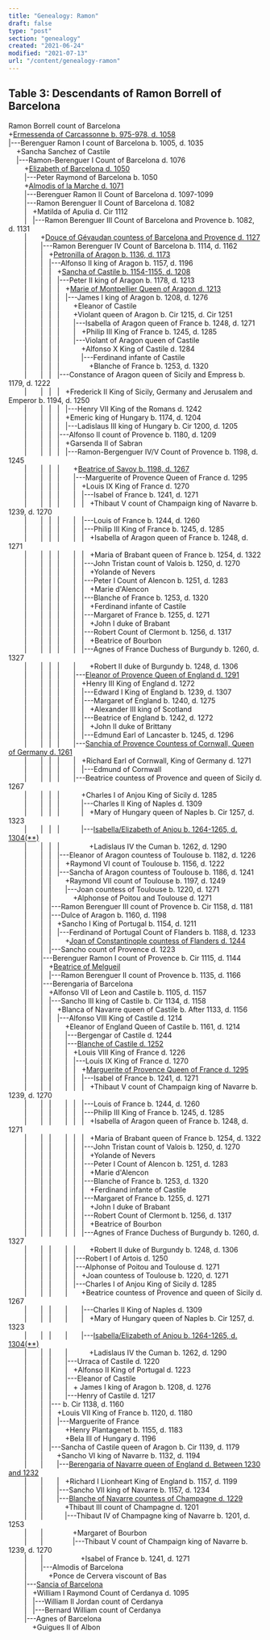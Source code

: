 ```yaml
---
title: "Genealogy: Ramon"
draft: false
type: "post"
section: "genealogy"
created: "2021-06-24"
modified: "2021-07-13"
url: "/content/genealogy-ramon"
---
```

<h2> Table 3: Descendants of Ramon Borrell of Barcelona</h2>
<p>Ramon Borrell count  of Barcelona <br>
+<a name="n25669"></a><a href="/woman/25669.html">Ermessenda of Carcassonne b. 975-978, d. 1058</a><br>
|---Berenguer Ramon I count of Barcelona b. 1005, d. 1035<br>
&nbsp;&nbsp;&nbsp;&nbsp;+Sancha Sanchez of Castile <br>
&nbsp;&nbsp;&nbsp;&nbsp;|---Ramon-Berenguer I Count of Barcelona d. 1076<br>
&nbsp;&nbsp;&nbsp;&nbsp;&nbsp;&nbsp;&nbsp;&nbsp;+<a name="n26347"></a><a href="/woman/26347.html">Elizabeth of Barcelona d. 1050</a><br>
&nbsp;&nbsp;&nbsp;&nbsp;&nbsp;&nbsp;&nbsp;&nbsp;|---Peter Raymond of Barcelona b. 1050<br>
&nbsp;&nbsp;&nbsp;&nbsp;&nbsp;&nbsp;&nbsp;&nbsp;+<a name="n25529"></a><a href="/woman/25529.html">Almodis of la Marche d. 1071</a><br>
&nbsp;&nbsp;&nbsp;&nbsp;&nbsp;&nbsp;&nbsp;&nbsp;|---Berenguer Ramon II Count of Barcelona d. 1097-1099<br>
&nbsp;&nbsp;&nbsp;&nbsp;&nbsp;&nbsp;&nbsp;&nbsp;|---Ramon Berenguer II Count of Barcelona d. 1082<br>
&nbsp;&nbsp;&nbsp;&nbsp;&nbsp;&nbsp;&nbsp;&nbsp;|&nbsp;&nbsp;&nbsp;+Matilda of Apulia d. Cir 1112<br>
&nbsp;&nbsp;&nbsp;&nbsp;&nbsp;&nbsp;&nbsp;&nbsp;|&nbsp;&nbsp;&nbsp;|---Ramon Berenguer III Count of Barcelona and Provence b. 1082, d. 1131<br>
&nbsp;&nbsp;&nbsp;&nbsp;&nbsp;&nbsp;&nbsp;&nbsp;|&nbsp;&nbsp;&nbsp;&nbsp;&nbsp;&nbsp;&nbsp;+<a name="n26585"></a><a href="/woman/25685.html">Douce of Gévaudan countess of Barcelona and Provence d. 1127</a><br>
&nbsp;&nbsp;&nbsp;&nbsp;&nbsp;&nbsp;&nbsp;&nbsp;|&nbsp;&nbsp;&nbsp;&nbsp;&nbsp;&nbsp;&nbsp;|---Ramon Berenguer IV Count of Barcelona b. 1114, d. 1162<br>
&nbsp;&nbsp;&nbsp;&nbsp;&nbsp;&nbsp;&nbsp;&nbsp;|&nbsp;&nbsp;&nbsp;&nbsp;&nbsp;&nbsp;&nbsp;|&nbsp;&nbsp;&nbsp;+<a name="n26069"></a><a href="/woman/26069.html">Petronilla of Aragon b. 1136, d. 1173</a><br>
&nbsp;&nbsp;&nbsp;&nbsp;&nbsp;&nbsp;&nbsp;&nbsp;|&nbsp;&nbsp;&nbsp;&nbsp;&nbsp;&nbsp;&nbsp;|&nbsp;&nbsp;&nbsp;|---Alfonso II king of Aragon b. 1157, d. 1196<br>
&nbsp;&nbsp;&nbsp;&nbsp;&nbsp;&nbsp;&nbsp;&nbsp;|&nbsp;&nbsp;&nbsp;&nbsp;&nbsp;&nbsp;&nbsp;|&nbsp;&nbsp;&nbsp;|&nbsp;&nbsp;&nbsp;+<a name="n26375"></a><a href="/woman/26375.html">Sancha of Castile b. 1154-1155, d. 1208</a><br>
&nbsp;&nbsp;&nbsp;&nbsp;&nbsp;&nbsp;&nbsp;&nbsp;|&nbsp;&nbsp;&nbsp;&nbsp;&nbsp;&nbsp;&nbsp;|&nbsp;&nbsp;&nbsp;|&nbsp;&nbsp;&nbsp;|---Peter II king of Aragon b. 1178, d. 1213<br>
&nbsp;&nbsp;&nbsp;&nbsp;&nbsp;&nbsp;&nbsp;&nbsp;|&nbsp;&nbsp;&nbsp;&nbsp;&nbsp;&nbsp;&nbsp;|&nbsp;&nbsp;&nbsp;|&nbsp;&nbsp;&nbsp;|&nbsp;&nbsp;&nbsp;+<a name="n156"></a><a href="/woman/156.html">Marie of Montpellier Queen of Aragon d. 1213</a><br>
&nbsp;&nbsp;&nbsp;&nbsp;&nbsp;&nbsp;&nbsp;&nbsp;|&nbsp;&nbsp;&nbsp;&nbsp;&nbsp;&nbsp;&nbsp;|&nbsp;&nbsp;&nbsp;|&nbsp;&nbsp;&nbsp;|&nbsp;&nbsp;&nbsp;|---James I king of Aragon b. 1208, d. 1276<br>
&nbsp;&nbsp;&nbsp;&nbsp;&nbsp;&nbsp;&nbsp;&nbsp;|&nbsp;&nbsp;&nbsp;&nbsp;&nbsp;&nbsp;&nbsp;|&nbsp;&nbsp;&nbsp;|&nbsp;&nbsp;&nbsp;|&nbsp;&nbsp;&nbsp;&nbsp;&nbsp;&nbsp;&nbsp;+Eleanor of Castile<br>
&nbsp;&nbsp;&nbsp;&nbsp;&nbsp;&nbsp;&nbsp;&nbsp;|&nbsp;&nbsp;&nbsp;&nbsp;&nbsp;&nbsp;&nbsp;|&nbsp;&nbsp;&nbsp;|&nbsp;&nbsp;&nbsp;|&nbsp;&nbsp;&nbsp;&nbsp;&nbsp;&nbsp;&nbsp;+Violant queen of Aragon b. Cir 1215, d. Cir 1251<br>
&nbsp;&nbsp;&nbsp;&nbsp;&nbsp;&nbsp;&nbsp;&nbsp;|&nbsp;&nbsp;&nbsp;&nbsp;&nbsp;&nbsp;&nbsp;|&nbsp;&nbsp;&nbsp;|&nbsp;&nbsp;&nbsp;|&nbsp;&nbsp;&nbsp;&nbsp;&nbsp;&nbsp;&nbsp;|---Isabella of Aragon queen of France b. 1248, d. 1271<br>
&nbsp;&nbsp;&nbsp;&nbsp;&nbsp;&nbsp;&nbsp;&nbsp;|&nbsp;&nbsp;&nbsp;&nbsp;&nbsp;&nbsp;&nbsp;|&nbsp;&nbsp;&nbsp;|&nbsp;&nbsp;&nbsp;|&nbsp;&nbsp;&nbsp;&nbsp;&nbsp;&nbsp;&nbsp;|&nbsp;&nbsp;&nbsp;+Philip III King of France b. 1245, d. 1285<br>
&nbsp;&nbsp;&nbsp;&nbsp;&nbsp;&nbsp;&nbsp;&nbsp;|&nbsp;&nbsp;&nbsp;&nbsp;&nbsp;&nbsp;&nbsp;|&nbsp;&nbsp;&nbsp;|&nbsp;&nbsp;&nbsp;|&nbsp;&nbsp;&nbsp;&nbsp;&nbsp;&nbsp;&nbsp;|---Violant of Aragon queen of Castile <br>
&nbsp;&nbsp;&nbsp;&nbsp;&nbsp;&nbsp;&nbsp;&nbsp;|&nbsp;&nbsp;&nbsp;&nbsp;&nbsp;&nbsp;&nbsp;|&nbsp;&nbsp;&nbsp;|&nbsp;&nbsp;&nbsp;|&nbsp;&nbsp;&nbsp;&nbsp;&nbsp;&nbsp;&nbsp;&nbsp;&nbsp;&nbsp;&nbsp;+Alfonso X King of Castile d. 1284<br>
&nbsp;&nbsp;&nbsp;&nbsp;&nbsp;&nbsp;&nbsp;&nbsp;|&nbsp;&nbsp;&nbsp;&nbsp;&nbsp;&nbsp;&nbsp;|&nbsp;&nbsp;&nbsp;|&nbsp;&nbsp;&nbsp;|&nbsp;&nbsp;&nbsp;&nbsp;&nbsp;&nbsp;&nbsp;&nbsp;&nbsp;&nbsp;&nbsp;|---Ferdinand infante of Castile <br>
&nbsp;&nbsp;&nbsp;&nbsp;&nbsp;&nbsp;&nbsp;&nbsp;|&nbsp;&nbsp;&nbsp;&nbsp;&nbsp;&nbsp;&nbsp;|&nbsp;&nbsp;&nbsp;|&nbsp;&nbsp;&nbsp;|&nbsp;&nbsp;&nbsp;&nbsp;&nbsp;&nbsp;&nbsp;&nbsp;&nbsp;&nbsp;&nbsp;&nbsp;&nbsp;&nbsp;&nbsp;+Blanche of France b. 1253, d. 1320<br>
&nbsp;&nbsp;&nbsp;&nbsp;&nbsp;&nbsp;&nbsp;&nbsp;|&nbsp;&nbsp;&nbsp;&nbsp;&nbsp;&nbsp;&nbsp;|&nbsp;&nbsp;&nbsp;|&nbsp;&nbsp;&nbsp;|---Constance of Aragon queen of Sicily and Empress b. 1179, d. 1222<br>
&nbsp;&nbsp;&nbsp;&nbsp;&nbsp;&nbsp;&nbsp;&nbsp;|&nbsp;&nbsp;&nbsp;&nbsp;&nbsp;&nbsp;&nbsp;|&nbsp;&nbsp;&nbsp;|&nbsp;&nbsp;&nbsp;|&nbsp;&nbsp;&nbsp;+Frederick II King of Sicily, Germany and Jerusalem and Emperor b. 1194, d. 1250<br>
&nbsp;&nbsp;&nbsp;&nbsp;&nbsp;&nbsp;&nbsp;&nbsp;|&nbsp;&nbsp;&nbsp;&nbsp;&nbsp;&nbsp;&nbsp;|&nbsp;&nbsp;&nbsp;|&nbsp;&nbsp;&nbsp;|&nbsp;&nbsp;&nbsp;|---Henry VII King of the Romans d. 1242<br>
&nbsp;&nbsp;&nbsp;&nbsp;&nbsp;&nbsp;&nbsp;&nbsp;|&nbsp;&nbsp;&nbsp;&nbsp;&nbsp;&nbsp;&nbsp;|&nbsp;&nbsp;&nbsp;|&nbsp;&nbsp;&nbsp;|&nbsp;&nbsp;&nbsp;+Emeric king of Hungary b. 1174, d. 1204<br>
&nbsp;&nbsp;&nbsp;&nbsp;&nbsp;&nbsp;&nbsp;&nbsp;|&nbsp;&nbsp;&nbsp;&nbsp;&nbsp;&nbsp;&nbsp;|&nbsp;&nbsp;&nbsp;|&nbsp;&nbsp;&nbsp;|&nbsp;&nbsp;&nbsp;|---Ladislaus III king of Hungary b. Cir 1200, d. 1205<br>
&nbsp;&nbsp;&nbsp;&nbsp;&nbsp;&nbsp;&nbsp;&nbsp;|&nbsp;&nbsp;&nbsp;&nbsp;&nbsp;&nbsp;&nbsp;|&nbsp;&nbsp;&nbsp;|&nbsp;&nbsp;&nbsp;|---Alfonso II count of Provence b. 1180, d. 1209<br>
&nbsp;&nbsp;&nbsp;&nbsp;&nbsp;&nbsp;&nbsp;&nbsp;|&nbsp;&nbsp;&nbsp;&nbsp;&nbsp;&nbsp;&nbsp;|&nbsp;&nbsp;&nbsp;|&nbsp;&nbsp;&nbsp;|&nbsp;&nbsp;&nbsp;+Garsenda II of Sabran <br>
&nbsp;&nbsp;&nbsp;&nbsp;&nbsp;&nbsp;&nbsp;&nbsp;|&nbsp;&nbsp;&nbsp;&nbsp;&nbsp;&nbsp;&nbsp;|&nbsp;&nbsp;&nbsp;|&nbsp;&nbsp;&nbsp;|&nbsp;&nbsp;&nbsp;|---Ramon-Bergenguer IV/V Count of Provence b. 1198, d. 1245<br>
&nbsp;&nbsp;&nbsp;&nbsp;&nbsp;&nbsp;&nbsp;&nbsp;|&nbsp;&nbsp;&nbsp;&nbsp;&nbsp;&nbsp;&nbsp;|&nbsp;&nbsp;&nbsp;|&nbsp;&nbsp;&nbsp;|&nbsp;&nbsp;&nbsp;&nbsp;&nbsp;&nbsp;&nbsp;+<a name="n69"></a><a href="/woman/69.html">Beatrice of Savoy b. 1198, d. 1267</a><br>
&nbsp;&nbsp;&nbsp;&nbsp;&nbsp;&nbsp;&nbsp;&nbsp;|&nbsp;&nbsp;&nbsp;&nbsp;&nbsp;&nbsp;&nbsp;|&nbsp;&nbsp;&nbsp;|&nbsp;&nbsp;&nbsp;|&nbsp;&nbsp;&nbsp;&nbsp;&nbsp;&nbsp;&nbsp;|---Marguerite of Provence Queen of France d. 1295<br>
&nbsp;&nbsp;&nbsp;&nbsp;&nbsp;&nbsp;&nbsp;&nbsp;|&nbsp;&nbsp;&nbsp;&nbsp;&nbsp;&nbsp;&nbsp;|&nbsp;&nbsp;&nbsp;|&nbsp;&nbsp;&nbsp;|&nbsp;&nbsp;&nbsp;&nbsp;&nbsp;&nbsp;&nbsp;|&nbsp;&nbsp;&nbsp;+Louis IX King of France d. 1270<br>
&nbsp;&nbsp;&nbsp;&nbsp;&nbsp;&nbsp;&nbsp;&nbsp;|&nbsp;&nbsp;&nbsp;&nbsp;&nbsp;&nbsp;&nbsp;|&nbsp;&nbsp;&nbsp;|&nbsp;&nbsp;&nbsp;|&nbsp;&nbsp;&nbsp;&nbsp;&nbsp;&nbsp;&nbsp;|&nbsp;&nbsp;&nbsp;|---Isabel of France b. 1241, d. 1271<br>
&nbsp;&nbsp;&nbsp;&nbsp;&nbsp;&nbsp;&nbsp;&nbsp;|&nbsp;&nbsp;&nbsp;&nbsp;&nbsp;&nbsp;&nbsp;|&nbsp;&nbsp;&nbsp;|&nbsp;&nbsp;&nbsp;|&nbsp;&nbsp;&nbsp;&nbsp;&nbsp;&nbsp;&nbsp;|&nbsp;&nbsp;&nbsp;|&nbsp;&nbsp;&nbsp;+Thibaut V count of Champaign king of Navarre b. 1239, d. 1270<br>
&nbsp;&nbsp;&nbsp;&nbsp;&nbsp;&nbsp;&nbsp;&nbsp;|&nbsp;&nbsp;&nbsp;&nbsp;&nbsp;&nbsp;&nbsp;|&nbsp;&nbsp;&nbsp;|&nbsp;&nbsp;&nbsp;|&nbsp;&nbsp;&nbsp;&nbsp;&nbsp;&nbsp;&nbsp;|&nbsp;&nbsp;&nbsp;|---Louis of France b. 1244, d. 1260<br>
&nbsp;&nbsp;&nbsp;&nbsp;&nbsp;&nbsp;&nbsp;&nbsp;|&nbsp;&nbsp;&nbsp;&nbsp;&nbsp;&nbsp;&nbsp;|&nbsp;&nbsp;&nbsp;|&nbsp;&nbsp;&nbsp;|&nbsp;&nbsp;&nbsp;&nbsp;&nbsp;&nbsp;&nbsp;|&nbsp;&nbsp;&nbsp;|---Philip III King of France b. 1245, d. 1285<br>
&nbsp;&nbsp;&nbsp;&nbsp;&nbsp;&nbsp;&nbsp;&nbsp;|&nbsp;&nbsp;&nbsp;&nbsp;&nbsp;&nbsp;&nbsp;|&nbsp;&nbsp;&nbsp;|&nbsp;&nbsp;&nbsp;|&nbsp;&nbsp;&nbsp;&nbsp;&nbsp;&nbsp;&nbsp;|&nbsp;&nbsp;&nbsp;|&nbsp;&nbsp;&nbsp;+Isabella of Aragon queen of France b. 1248, d. 1271<br>
&nbsp;&nbsp;&nbsp;&nbsp;&nbsp;&nbsp;&nbsp;&nbsp;|&nbsp;&nbsp;&nbsp;&nbsp;&nbsp;&nbsp;&nbsp;|&nbsp;&nbsp;&nbsp;|&nbsp;&nbsp;&nbsp;|&nbsp;&nbsp;&nbsp;&nbsp;&nbsp;&nbsp;&nbsp;|&nbsp;&nbsp;&nbsp;|&nbsp;&nbsp;&nbsp;+Maria of Brabant queen of France b. 1254, d. 1322<br>
&nbsp;&nbsp;&nbsp;&nbsp;&nbsp;&nbsp;&nbsp;&nbsp;|&nbsp;&nbsp;&nbsp;&nbsp;&nbsp;&nbsp;&nbsp;|&nbsp;&nbsp;&nbsp;|&nbsp;&nbsp;&nbsp;|&nbsp;&nbsp;&nbsp;&nbsp;&nbsp;&nbsp;&nbsp;|&nbsp;&nbsp;&nbsp;|---John Tristan count of Valois b. 1250, d. 1270<br>
&nbsp;&nbsp;&nbsp;&nbsp;&nbsp;&nbsp;&nbsp;&nbsp;|&nbsp;&nbsp;&nbsp;&nbsp;&nbsp;&nbsp;&nbsp;|&nbsp;&nbsp;&nbsp;|&nbsp;&nbsp;&nbsp;|&nbsp;&nbsp;&nbsp;&nbsp;&nbsp;&nbsp;&nbsp;|&nbsp;&nbsp;&nbsp;|&nbsp;&nbsp;&nbsp;+Yolande of Nevers <br>
&nbsp;&nbsp;&nbsp;&nbsp;&nbsp;&nbsp;&nbsp;&nbsp;|&nbsp;&nbsp;&nbsp;&nbsp;&nbsp;&nbsp;&nbsp;|&nbsp;&nbsp;&nbsp;|&nbsp;&nbsp;&nbsp;|&nbsp;&nbsp;&nbsp;&nbsp;&nbsp;&nbsp;&nbsp;|&nbsp;&nbsp;&nbsp;|---Peter I Count of Alencon b. 1251, d. 1283<br>
&nbsp;&nbsp;&nbsp;&nbsp;&nbsp;&nbsp;&nbsp;&nbsp;|&nbsp;&nbsp;&nbsp;&nbsp;&nbsp;&nbsp;&nbsp;|&nbsp;&nbsp;&nbsp;|&nbsp;&nbsp;&nbsp;|&nbsp;&nbsp;&nbsp;&nbsp;&nbsp;&nbsp;&nbsp;|&nbsp;&nbsp;&nbsp;|&nbsp;&nbsp;&nbsp;+Marie d'Alencon <br>
&nbsp;&nbsp;&nbsp;&nbsp;&nbsp;&nbsp;&nbsp;&nbsp;|&nbsp;&nbsp;&nbsp;&nbsp;&nbsp;&nbsp;&nbsp;|&nbsp;&nbsp;&nbsp;|&nbsp;&nbsp;&nbsp;|&nbsp;&nbsp;&nbsp;&nbsp;&nbsp;&nbsp;&nbsp;|&nbsp;&nbsp;&nbsp;|---Blanche of France b. 1253, d. 1320<br>
&nbsp;&nbsp;&nbsp;&nbsp;&nbsp;&nbsp;&nbsp;&nbsp;|&nbsp;&nbsp;&nbsp;&nbsp;&nbsp;&nbsp;&nbsp;|&nbsp;&nbsp;&nbsp;|&nbsp;&nbsp;&nbsp;|&nbsp;&nbsp;&nbsp;&nbsp;&nbsp;&nbsp;&nbsp;|&nbsp;&nbsp;&nbsp;|&nbsp;&nbsp;&nbsp;+Ferdinand infante of Castile <br>
&nbsp;&nbsp;&nbsp;&nbsp;&nbsp;&nbsp;&nbsp;&nbsp;|&nbsp;&nbsp;&nbsp;&nbsp;&nbsp;&nbsp;&nbsp;|&nbsp;&nbsp;&nbsp;|&nbsp;&nbsp;&nbsp;|&nbsp;&nbsp;&nbsp;&nbsp;&nbsp;&nbsp;&nbsp;|&nbsp;&nbsp;&nbsp;|---Margaret of France b. 1255, d. 1271<br>
&nbsp;&nbsp;&nbsp;&nbsp;&nbsp;&nbsp;&nbsp;&nbsp;|&nbsp;&nbsp;&nbsp;&nbsp;&nbsp;&nbsp;&nbsp;|&nbsp;&nbsp;&nbsp;|&nbsp;&nbsp;&nbsp;|&nbsp;&nbsp;&nbsp;&nbsp;&nbsp;&nbsp;&nbsp;|&nbsp;&nbsp;&nbsp;|&nbsp;&nbsp;&nbsp;+John I duke of Brabant <br>
&nbsp;&nbsp;&nbsp;&nbsp;&nbsp;&nbsp;&nbsp;&nbsp;|&nbsp;&nbsp;&nbsp;&nbsp;&nbsp;&nbsp;&nbsp;|&nbsp;&nbsp;&nbsp;|&nbsp;&nbsp;&nbsp;|&nbsp;&nbsp;&nbsp;&nbsp;&nbsp;&nbsp;&nbsp;|&nbsp;&nbsp;&nbsp;|---Robert Count of Clermont b. 1256, d. 1317<br>
&nbsp;&nbsp;&nbsp;&nbsp;&nbsp;&nbsp;&nbsp;&nbsp;|&nbsp;&nbsp;&nbsp;&nbsp;&nbsp;&nbsp;&nbsp;|&nbsp;&nbsp;&nbsp;|&nbsp;&nbsp;&nbsp;|&nbsp;&nbsp;&nbsp;&nbsp;&nbsp;&nbsp;&nbsp;|&nbsp;&nbsp;&nbsp;|&nbsp;&nbsp;&nbsp;+Beatrice of Bourbon <br>
&nbsp;&nbsp;&nbsp;&nbsp;&nbsp;&nbsp;&nbsp;&nbsp;|&nbsp;&nbsp;&nbsp;&nbsp;&nbsp;&nbsp;&nbsp;|&nbsp;&nbsp;&nbsp;|&nbsp;&nbsp;&nbsp;|&nbsp;&nbsp;&nbsp;&nbsp;&nbsp;&nbsp;&nbsp;|&nbsp;&nbsp;&nbsp;|---Agnes of France Duchess of Burgundy b. 1260, d. 1327<br>
&nbsp;&nbsp;&nbsp;&nbsp;&nbsp;&nbsp;&nbsp;&nbsp;|&nbsp;&nbsp;&nbsp;&nbsp;&nbsp;&nbsp;&nbsp;|&nbsp;&nbsp;&nbsp;|&nbsp;&nbsp;&nbsp;|&nbsp;&nbsp;&nbsp;&nbsp;&nbsp;&nbsp;&nbsp;|&nbsp;&nbsp;&nbsp;&nbsp;&nbsp;&nbsp;&nbsp;+Robert II duke of Burgundy b. 1248, d. 1306<br>
&nbsp;&nbsp;&nbsp;&nbsp;&nbsp;&nbsp;&nbsp;&nbsp;|&nbsp;&nbsp;&nbsp;&nbsp;&nbsp;&nbsp;&nbsp;|&nbsp;&nbsp;&nbsp;|&nbsp;&nbsp;&nbsp;|&nbsp;&nbsp;&nbsp;&nbsp;&nbsp;&nbsp;&nbsp;|---<a name="n76"></a><a href="/woman/76.html">Eleanor of Provence Queen of England d. 1291</a><br>
&nbsp;&nbsp;&nbsp;&nbsp;&nbsp;&nbsp;&nbsp;&nbsp;|&nbsp;&nbsp;&nbsp;&nbsp;&nbsp;&nbsp;&nbsp;|&nbsp;&nbsp;&nbsp;|&nbsp;&nbsp;&nbsp;|&nbsp;&nbsp;&nbsp;&nbsp;&nbsp;&nbsp;&nbsp;|&nbsp;&nbsp;&nbsp;+Henry III King of England d. 1272<br>
&nbsp;&nbsp;&nbsp;&nbsp;&nbsp;&nbsp;&nbsp;&nbsp;|&nbsp;&nbsp;&nbsp;&nbsp;&nbsp;&nbsp;&nbsp;|&nbsp;&nbsp;&nbsp;|&nbsp;&nbsp;&nbsp;|&nbsp;&nbsp;&nbsp;&nbsp;&nbsp;&nbsp;&nbsp;|&nbsp;&nbsp;&nbsp;|---Edward I King of England b. 1239, d. 1307<br>
&nbsp;&nbsp;&nbsp;&nbsp;&nbsp;&nbsp;&nbsp;&nbsp;|&nbsp;&nbsp;&nbsp;&nbsp;&nbsp;&nbsp;&nbsp;|&nbsp;&nbsp;&nbsp;|&nbsp;&nbsp;&nbsp;|&nbsp;&nbsp;&nbsp;&nbsp;&nbsp;&nbsp;&nbsp;|&nbsp;&nbsp;&nbsp;|---Margaret of England b. 1240, d. 1275<br>
&nbsp;&nbsp;&nbsp;&nbsp;&nbsp;&nbsp;&nbsp;&nbsp;|&nbsp;&nbsp;&nbsp;&nbsp;&nbsp;&nbsp;&nbsp;|&nbsp;&nbsp;&nbsp;|&nbsp;&nbsp;&nbsp;|&nbsp;&nbsp;&nbsp;&nbsp;&nbsp;&nbsp;&nbsp;|&nbsp;&nbsp;&nbsp;|&nbsp;&nbsp;&nbsp;+Alexander III king of Scotland <br>
&nbsp;&nbsp;&nbsp;&nbsp;&nbsp;&nbsp;&nbsp;&nbsp;|&nbsp;&nbsp;&nbsp;&nbsp;&nbsp;&nbsp;&nbsp;|&nbsp;&nbsp;&nbsp;|&nbsp;&nbsp;&nbsp;|&nbsp;&nbsp;&nbsp;&nbsp;&nbsp;&nbsp;&nbsp;|&nbsp;&nbsp;&nbsp;|---Beatrice of England b. 1242, d. 1272<br>
&nbsp;&nbsp;&nbsp;&nbsp;&nbsp;&nbsp;&nbsp;&nbsp;|&nbsp;&nbsp;&nbsp;&nbsp;&nbsp;&nbsp;&nbsp;|&nbsp;&nbsp;&nbsp;|&nbsp;&nbsp;&nbsp;|&nbsp;&nbsp;&nbsp;&nbsp;&nbsp;&nbsp;&nbsp;|&nbsp;&nbsp;&nbsp;|&nbsp;&nbsp;&nbsp;+John II duke of Brittany <br>
&nbsp;&nbsp;&nbsp;&nbsp;&nbsp;&nbsp;&nbsp;&nbsp;|&nbsp;&nbsp;&nbsp;&nbsp;&nbsp;&nbsp;&nbsp;|&nbsp;&nbsp;&nbsp;|&nbsp;&nbsp;&nbsp;|&nbsp;&nbsp;&nbsp;&nbsp;&nbsp;&nbsp;&nbsp;|&nbsp;&nbsp;&nbsp;|---Edmund Earl of Lancaster b. 1245, d. 1296<br>
&nbsp;&nbsp;&nbsp;&nbsp;&nbsp;&nbsp;&nbsp;&nbsp;|&nbsp;&nbsp;&nbsp;&nbsp;&nbsp;&nbsp;&nbsp;|&nbsp;&nbsp;&nbsp;|&nbsp;&nbsp;&nbsp;|&nbsp;&nbsp;&nbsp;&nbsp;&nbsp;&nbsp;&nbsp;|---<a name="n70"></a><a href="/woman/70.html">Sanchia of Provence Countess of Cornwall, Queen of Germany d. 1261</a><br>
&nbsp;&nbsp;&nbsp;&nbsp;&nbsp;&nbsp;&nbsp;&nbsp;|&nbsp;&nbsp;&nbsp;&nbsp;&nbsp;&nbsp;&nbsp;|&nbsp;&nbsp;&nbsp;|&nbsp;&nbsp;&nbsp;|&nbsp;&nbsp;&nbsp;&nbsp;&nbsp;&nbsp;&nbsp;|&nbsp;&nbsp;&nbsp;+Richard Earl of Cornwall, King of Germany d. 1271<br>
&nbsp;&nbsp;&nbsp;&nbsp;&nbsp;&nbsp;&nbsp;&nbsp;|&nbsp;&nbsp;&nbsp;&nbsp;&nbsp;&nbsp;&nbsp;|&nbsp;&nbsp;&nbsp;|&nbsp;&nbsp;&nbsp;|&nbsp;&nbsp;&nbsp;&nbsp;&nbsp;&nbsp;&nbsp;|&nbsp;&nbsp;&nbsp;|---Edmund of Cornwall <br>
&nbsp;&nbsp;&nbsp;&nbsp;&nbsp;&nbsp;&nbsp;&nbsp;|&nbsp;&nbsp;&nbsp;&nbsp;&nbsp;&nbsp;&nbsp;|&nbsp;&nbsp;&nbsp;|&nbsp;&nbsp;&nbsp;|&nbsp;&nbsp;&nbsp;&nbsp;&nbsp;&nbsp;&nbsp;|---Beatrice countess of Provence and queen of Sicily d. 1267<br>
&nbsp;&nbsp;&nbsp;&nbsp;&nbsp;&nbsp;&nbsp;&nbsp;|&nbsp;&nbsp;&nbsp;&nbsp;&nbsp;&nbsp;&nbsp;|&nbsp;&nbsp;&nbsp;|&nbsp;&nbsp;&nbsp;|&nbsp;&nbsp;&nbsp;&nbsp;&nbsp;&nbsp;&nbsp;&nbsp;&nbsp;&nbsp;&nbsp;+Charles I of Anjou King of Sicily d. 1285<br>
&nbsp;&nbsp;&nbsp;&nbsp;&nbsp;&nbsp;&nbsp;&nbsp;|&nbsp;&nbsp;&nbsp;&nbsp;&nbsp;&nbsp;&nbsp;|&nbsp;&nbsp;&nbsp;|&nbsp;&nbsp;&nbsp;|&nbsp;&nbsp;&nbsp;&nbsp;&nbsp;&nbsp;&nbsp;&nbsp;&nbsp;&nbsp;&nbsp;|---Charles II King of Naples d. 1309<br>
&nbsp;&nbsp;&nbsp;&nbsp;&nbsp;&nbsp;&nbsp;&nbsp;|&nbsp;&nbsp;&nbsp;&nbsp;&nbsp;&nbsp;&nbsp;|&nbsp;&nbsp;&nbsp;|&nbsp;&nbsp;&nbsp;|&nbsp;&nbsp;&nbsp;&nbsp;&nbsp;&nbsp;&nbsp;&nbsp;&nbsp;&nbsp;&nbsp;|&nbsp;&nbsp;&nbsp;+Mary of Hungary queen of Naples b. Cir 1257, d. 1323<br>
&nbsp;&nbsp;&nbsp;&nbsp;&nbsp;&nbsp;&nbsp;&nbsp;|&nbsp;&nbsp;&nbsp;&nbsp;&nbsp;&nbsp;&nbsp;|&nbsp;&nbsp;&nbsp;|&nbsp;&nbsp;&nbsp;|&nbsp;&nbsp;&nbsp;&nbsp;&nbsp;&nbsp;&nbsp;&nbsp;&nbsp;&nbsp;&nbsp;|---<a name="n26192"></a><a href="/woman/26192.html">Isabella/Elizabeth of Anjou b. 1264-1265, d. 1304</a><a href="#n26192.2">(**)</a><br>
&nbsp;&nbsp;&nbsp;&nbsp;&nbsp;&nbsp;&nbsp;&nbsp;|&nbsp;&nbsp;&nbsp;&nbsp;&nbsp;&nbsp;&nbsp;|&nbsp;&nbsp;&nbsp;|&nbsp;&nbsp;&nbsp;|&nbsp;&nbsp;&nbsp;&nbsp;&nbsp;&nbsp;&nbsp;&nbsp;&nbsp;&nbsp;&nbsp;&nbsp;&nbsp;&nbsp;&nbsp;+Ladislaus IV the Cuman b. 1262, d. 1290<br>
&nbsp;&nbsp;&nbsp;&nbsp;&nbsp;&nbsp;&nbsp;&nbsp;|&nbsp;&nbsp;&nbsp;&nbsp;&nbsp;&nbsp;&nbsp;|&nbsp;&nbsp;&nbsp;|&nbsp;&nbsp;&nbsp;|---Eleanor of Aragon countess of Toulouse b. 1182, d. 1226<br>
&nbsp;&nbsp;&nbsp;&nbsp;&nbsp;&nbsp;&nbsp;&nbsp;|&nbsp;&nbsp;&nbsp;&nbsp;&nbsp;&nbsp;&nbsp;|&nbsp;&nbsp;&nbsp;|&nbsp;&nbsp;&nbsp;|&nbsp;&nbsp;&nbsp;+Raymond VI count of Toulouse b. 1156, d. 1222<br>
&nbsp;&nbsp;&nbsp;&nbsp;&nbsp;&nbsp;&nbsp;&nbsp;|&nbsp;&nbsp;&nbsp;&nbsp;&nbsp;&nbsp;&nbsp;|&nbsp;&nbsp;&nbsp;|&nbsp;&nbsp;&nbsp;|---Sancha of Aragon countess of Toulouse b. 1186, d. 1241<br>
&nbsp;&nbsp;&nbsp;&nbsp;&nbsp;&nbsp;&nbsp;&nbsp;|&nbsp;&nbsp;&nbsp;&nbsp;&nbsp;&nbsp;&nbsp;|&nbsp;&nbsp;&nbsp;|&nbsp;&nbsp;&nbsp;&nbsp;&nbsp;&nbsp;&nbsp;+Raymond VII count of Toulouse b. 1197, d. 1249<br>
&nbsp;&nbsp;&nbsp;&nbsp;&nbsp;&nbsp;&nbsp;&nbsp;|&nbsp;&nbsp;&nbsp;&nbsp;&nbsp;&nbsp;&nbsp;|&nbsp;&nbsp;&nbsp;|&nbsp;&nbsp;&nbsp;&nbsp;&nbsp;&nbsp;&nbsp;|---Joan countess of Toulouse b. 1220, d. 1271<br>
&nbsp;&nbsp;&nbsp;&nbsp;&nbsp;&nbsp;&nbsp;&nbsp;|&nbsp;&nbsp;&nbsp;&nbsp;&nbsp;&nbsp;&nbsp;|&nbsp;&nbsp;&nbsp;|&nbsp;&nbsp;&nbsp;&nbsp;&nbsp;&nbsp;&nbsp;&nbsp;&nbsp;&nbsp;&nbsp;+Alphonse of Poitou and Toulouse d. 1271<br>
&nbsp;&nbsp;&nbsp;&nbsp;&nbsp;&nbsp;&nbsp;&nbsp;|&nbsp;&nbsp;&nbsp;&nbsp;&nbsp;&nbsp;&nbsp;|&nbsp;&nbsp;&nbsp;|---Ramon Berenguer III count of Provence b. Cir 1158, d. 1181<br>
&nbsp;&nbsp;&nbsp;&nbsp;&nbsp;&nbsp;&nbsp;&nbsp;|&nbsp;&nbsp;&nbsp;&nbsp;&nbsp;&nbsp;&nbsp;|&nbsp;&nbsp;&nbsp;|---Dulce of Aragon b. 1160, d. 1198<br>
&nbsp;&nbsp;&nbsp;&nbsp;&nbsp;&nbsp;&nbsp;&nbsp;|&nbsp;&nbsp;&nbsp;&nbsp;&nbsp;&nbsp;&nbsp;|&nbsp;&nbsp;&nbsp;|&nbsp;&nbsp;&nbsp;+Sancho I King of Portugal b. 1154, d. 1211<br>
&nbsp;&nbsp;&nbsp;&nbsp;&nbsp;&nbsp;&nbsp;&nbsp;|&nbsp;&nbsp;&nbsp;&nbsp;&nbsp;&nbsp;&nbsp;|&nbsp;&nbsp;&nbsp;|&nbsp;&nbsp;&nbsp;|---Ferdinand of Portugal Count of Flanders b. 1188, d. 1233<br>
&nbsp;&nbsp;&nbsp;&nbsp;&nbsp;&nbsp;&nbsp;&nbsp;|&nbsp;&nbsp;&nbsp;&nbsp;&nbsp;&nbsp;&nbsp;|&nbsp;&nbsp;&nbsp;|&nbsp;&nbsp;&nbsp;&nbsp;&nbsp;&nbsp;&nbsp;+<a name="n21739"></a><a href="/woman/21739.html">Joan of Constantinople countess of Flanders d. 1244</a><br>
&nbsp;&nbsp;&nbsp;&nbsp;&nbsp;&nbsp;&nbsp;&nbsp;|&nbsp;&nbsp;&nbsp;&nbsp;&nbsp;&nbsp;&nbsp;|&nbsp;&nbsp;&nbsp;|---Sancho count of Provence d. 1223<br>
&nbsp;&nbsp;&nbsp;&nbsp;&nbsp;&nbsp;&nbsp;&nbsp;|&nbsp;&nbsp;&nbsp;&nbsp;&nbsp;&nbsp;&nbsp;|---Berenguer Ramon I count of Provence b. Cir 1115, d. 1144<br>
&nbsp;&nbsp;&nbsp;&nbsp;&nbsp;&nbsp;&nbsp;&nbsp;|&nbsp;&nbsp;&nbsp;&nbsp;&nbsp;&nbsp;&nbsp;|&nbsp;&nbsp;&nbsp;+<a name="n25729"></a><a href="/woman/25729.html">Beatrice of Melgueil</a><br>
&nbsp;&nbsp;&nbsp;&nbsp;&nbsp;&nbsp;&nbsp;&nbsp;|&nbsp;&nbsp;&nbsp;&nbsp;&nbsp;&nbsp;&nbsp;|&nbsp;&nbsp;&nbsp;|---Ramon Berenguer II count of Provence b. 1135, d. 1166<br>
&nbsp;&nbsp;&nbsp;&nbsp;&nbsp;&nbsp;&nbsp;&nbsp;|&nbsp;&nbsp;&nbsp;&nbsp;&nbsp;&nbsp;&nbsp;|---Berengaria of Barcelona <br>
&nbsp;&nbsp;&nbsp;&nbsp;&nbsp;&nbsp;&nbsp;&nbsp;|&nbsp;&nbsp;&nbsp;&nbsp;&nbsp;&nbsp;&nbsp;|&nbsp;&nbsp;&nbsp;+Alfonso VII of Leon and Castile b. 1105, d. 1157<br>
&nbsp;&nbsp;&nbsp;&nbsp;&nbsp;&nbsp;&nbsp;&nbsp;|&nbsp;&nbsp;&nbsp;&nbsp;&nbsp;&nbsp;&nbsp;|&nbsp;&nbsp;&nbsp;|---Sancho III king of Castile b. Cir 1134, d. 1158<br>
&nbsp;&nbsp;&nbsp;&nbsp;&nbsp;&nbsp;&nbsp;&nbsp;|&nbsp;&nbsp;&nbsp;&nbsp;&nbsp;&nbsp;&nbsp;|&nbsp;&nbsp;&nbsp;|&nbsp;&nbsp;&nbsp;+Blanca of Navarre queen of Castile b. After 1133, d. 1156<br>
&nbsp;&nbsp;&nbsp;&nbsp;&nbsp;&nbsp;&nbsp;&nbsp;|&nbsp;&nbsp;&nbsp;&nbsp;&nbsp;&nbsp;&nbsp;|&nbsp;&nbsp;&nbsp;|&nbsp;&nbsp;&nbsp;|---Alfonso VIII King of Castile d. 1214<br>
&nbsp;&nbsp;&nbsp;&nbsp;&nbsp;&nbsp;&nbsp;&nbsp;|&nbsp;&nbsp;&nbsp;&nbsp;&nbsp;&nbsp;&nbsp;|&nbsp;&nbsp;&nbsp;|&nbsp;&nbsp;&nbsp;&nbsp;&nbsp;&nbsp;&nbsp;+Eleanor of England Queen of Castile b. 1161, d. 1214<br>
&nbsp;&nbsp;&nbsp;&nbsp;&nbsp;&nbsp;&nbsp;&nbsp;|&nbsp;&nbsp;&nbsp;&nbsp;&nbsp;&nbsp;&nbsp;|&nbsp;&nbsp;&nbsp;|&nbsp;&nbsp;&nbsp;&nbsp;&nbsp;&nbsp;&nbsp;|---Bergengar of Castile d. 1244<br>
&nbsp;&nbsp;&nbsp;&nbsp;&nbsp;&nbsp;&nbsp;&nbsp;|&nbsp;&nbsp;&nbsp;&nbsp;&nbsp;&nbsp;&nbsp;|&nbsp;&nbsp;&nbsp;|&nbsp;&nbsp;&nbsp;&nbsp;&nbsp;&nbsp;&nbsp;|---<a name="n77"></a><a href="/woman/77.html">Blanche of Castile d. 1252</a><br>
&nbsp;&nbsp;&nbsp;&nbsp;&nbsp;&nbsp;&nbsp;&nbsp;|&nbsp;&nbsp;&nbsp;&nbsp;&nbsp;&nbsp;&nbsp;|&nbsp;&nbsp;&nbsp;|&nbsp;&nbsp;&nbsp;&nbsp;&nbsp;&nbsp;&nbsp;|&nbsp;&nbsp;&nbsp;+Louis VIII King of France d. 1226<br>
&nbsp;&nbsp;&nbsp;&nbsp;&nbsp;&nbsp;&nbsp;&nbsp;|&nbsp;&nbsp;&nbsp;&nbsp;&nbsp;&nbsp;&nbsp;|&nbsp;&nbsp;&nbsp;|&nbsp;&nbsp;&nbsp;&nbsp;&nbsp;&nbsp;&nbsp;|&nbsp;&nbsp;&nbsp;|---Louis IX King of France d. 1270<br>
&nbsp;&nbsp;&nbsp;&nbsp;&nbsp;&nbsp;&nbsp;&nbsp;|&nbsp;&nbsp;&nbsp;&nbsp;&nbsp;&nbsp;&nbsp;|&nbsp;&nbsp;&nbsp;|&nbsp;&nbsp;&nbsp;&nbsp;&nbsp;&nbsp;&nbsp;|&nbsp;&nbsp;&nbsp;|&nbsp;&nbsp;&nbsp;+<a name="n73"></a><a href="/woman/73.html">Marguerite of Provence Queen of France d. 1295</a><br>
&nbsp;&nbsp;&nbsp;&nbsp;&nbsp;&nbsp;&nbsp;&nbsp;|&nbsp;&nbsp;&nbsp;&nbsp;&nbsp;&nbsp;&nbsp;|&nbsp;&nbsp;&nbsp;|&nbsp;&nbsp;&nbsp;&nbsp;&nbsp;&nbsp;&nbsp;|&nbsp;&nbsp;&nbsp;|&nbsp;&nbsp;&nbsp;|---Isabel of France b. 1241, d. 1271<br>
&nbsp;&nbsp;&nbsp;&nbsp;&nbsp;&nbsp;&nbsp;&nbsp;|&nbsp;&nbsp;&nbsp;&nbsp;&nbsp;&nbsp;&nbsp;|&nbsp;&nbsp;&nbsp;|&nbsp;&nbsp;&nbsp;&nbsp;&nbsp;&nbsp;&nbsp;|&nbsp;&nbsp;&nbsp;|&nbsp;&nbsp;&nbsp;|&nbsp;&nbsp;&nbsp;+Thibaut V count of Champaign king of Navarre b. 1239, d. 1270<br>
&nbsp;&nbsp;&nbsp;&nbsp;&nbsp;&nbsp;&nbsp;&nbsp;|&nbsp;&nbsp;&nbsp;&nbsp;&nbsp;&nbsp;&nbsp;|&nbsp;&nbsp;&nbsp;|&nbsp;&nbsp;&nbsp;&nbsp;&nbsp;&nbsp;&nbsp;|&nbsp;&nbsp;&nbsp;|&nbsp;&nbsp;&nbsp;|---Louis of France b. 1244, d. 1260<br>
&nbsp;&nbsp;&nbsp;&nbsp;&nbsp;&nbsp;&nbsp;&nbsp;|&nbsp;&nbsp;&nbsp;&nbsp;&nbsp;&nbsp;&nbsp;|&nbsp;&nbsp;&nbsp;|&nbsp;&nbsp;&nbsp;&nbsp;&nbsp;&nbsp;&nbsp;|&nbsp;&nbsp;&nbsp;|&nbsp;&nbsp;&nbsp;|---Philip III King of France b. 1245, d. 1285<br>
&nbsp;&nbsp;&nbsp;&nbsp;&nbsp;&nbsp;&nbsp;&nbsp;|&nbsp;&nbsp;&nbsp;&nbsp;&nbsp;&nbsp;&nbsp;|&nbsp;&nbsp;&nbsp;|&nbsp;&nbsp;&nbsp;&nbsp;&nbsp;&nbsp;&nbsp;|&nbsp;&nbsp;&nbsp;|&nbsp;&nbsp;&nbsp;|&nbsp;&nbsp;&nbsp;+Isabella of Aragon queen of France b. 1248, d. 1271<br>
&nbsp;&nbsp;&nbsp;&nbsp;&nbsp;&nbsp;&nbsp;&nbsp;|&nbsp;&nbsp;&nbsp;&nbsp;&nbsp;&nbsp;&nbsp;|&nbsp;&nbsp;&nbsp;|&nbsp;&nbsp;&nbsp;&nbsp;&nbsp;&nbsp;&nbsp;|&nbsp;&nbsp;&nbsp;|&nbsp;&nbsp;&nbsp;|&nbsp;&nbsp;&nbsp;+Maria of Brabant queen of France b. 1254, d. 1322<br>
&nbsp;&nbsp;&nbsp;&nbsp;&nbsp;&nbsp;&nbsp;&nbsp;|&nbsp;&nbsp;&nbsp;&nbsp;&nbsp;&nbsp;&nbsp;|&nbsp;&nbsp;&nbsp;|&nbsp;&nbsp;&nbsp;&nbsp;&nbsp;&nbsp;&nbsp;|&nbsp;&nbsp;&nbsp;|&nbsp;&nbsp;&nbsp;|---John Tristan count of Valois b. 1250, d. 1270<br>
&nbsp;&nbsp;&nbsp;&nbsp;&nbsp;&nbsp;&nbsp;&nbsp;|&nbsp;&nbsp;&nbsp;&nbsp;&nbsp;&nbsp;&nbsp;|&nbsp;&nbsp;&nbsp;|&nbsp;&nbsp;&nbsp;&nbsp;&nbsp;&nbsp;&nbsp;|&nbsp;&nbsp;&nbsp;|&nbsp;&nbsp;&nbsp;|&nbsp;&nbsp;&nbsp;+Yolande of Nevers <br>
&nbsp;&nbsp;&nbsp;&nbsp;&nbsp;&nbsp;&nbsp;&nbsp;|&nbsp;&nbsp;&nbsp;&nbsp;&nbsp;&nbsp;&nbsp;|&nbsp;&nbsp;&nbsp;|&nbsp;&nbsp;&nbsp;&nbsp;&nbsp;&nbsp;&nbsp;|&nbsp;&nbsp;&nbsp;|&nbsp;&nbsp;&nbsp;|---Peter I Count of Alencon b. 1251, d. 1283<br>
&nbsp;&nbsp;&nbsp;&nbsp;&nbsp;&nbsp;&nbsp;&nbsp;|&nbsp;&nbsp;&nbsp;&nbsp;&nbsp;&nbsp;&nbsp;|&nbsp;&nbsp;&nbsp;|&nbsp;&nbsp;&nbsp;&nbsp;&nbsp;&nbsp;&nbsp;|&nbsp;&nbsp;&nbsp;|&nbsp;&nbsp;&nbsp;|&nbsp;&nbsp;&nbsp;+Marie d'Alencon <br>
&nbsp;&nbsp;&nbsp;&nbsp;&nbsp;&nbsp;&nbsp;&nbsp;|&nbsp;&nbsp;&nbsp;&nbsp;&nbsp;&nbsp;&nbsp;|&nbsp;&nbsp;&nbsp;|&nbsp;&nbsp;&nbsp;&nbsp;&nbsp;&nbsp;&nbsp;|&nbsp;&nbsp;&nbsp;|&nbsp;&nbsp;&nbsp;|---Blanche of France b. 1253, d. 1320<br>
&nbsp;&nbsp;&nbsp;&nbsp;&nbsp;&nbsp;&nbsp;&nbsp;|&nbsp;&nbsp;&nbsp;&nbsp;&nbsp;&nbsp;&nbsp;|&nbsp;&nbsp;&nbsp;|&nbsp;&nbsp;&nbsp;&nbsp;&nbsp;&nbsp;&nbsp;|&nbsp;&nbsp;&nbsp;|&nbsp;&nbsp;&nbsp;|&nbsp;&nbsp;&nbsp;+Ferdinand infante of Castile <br>
&nbsp;&nbsp;&nbsp;&nbsp;&nbsp;&nbsp;&nbsp;&nbsp;|&nbsp;&nbsp;&nbsp;&nbsp;&nbsp;&nbsp;&nbsp;|&nbsp;&nbsp;&nbsp;|&nbsp;&nbsp;&nbsp;&nbsp;&nbsp;&nbsp;&nbsp;|&nbsp;&nbsp;&nbsp;|&nbsp;&nbsp;&nbsp;|---Margaret of France b. 1255, d. 1271<br>
&nbsp;&nbsp;&nbsp;&nbsp;&nbsp;&nbsp;&nbsp;&nbsp;|&nbsp;&nbsp;&nbsp;&nbsp;&nbsp;&nbsp;&nbsp;|&nbsp;&nbsp;&nbsp;|&nbsp;&nbsp;&nbsp;&nbsp;&nbsp;&nbsp;&nbsp;|&nbsp;&nbsp;&nbsp;|&nbsp;&nbsp;&nbsp;|&nbsp;&nbsp;&nbsp;+John I duke of Brabant <br>
&nbsp;&nbsp;&nbsp;&nbsp;&nbsp;&nbsp;&nbsp;&nbsp;|&nbsp;&nbsp;&nbsp;&nbsp;&nbsp;&nbsp;&nbsp;|&nbsp;&nbsp;&nbsp;|&nbsp;&nbsp;&nbsp;&nbsp;&nbsp;&nbsp;&nbsp;|&nbsp;&nbsp;&nbsp;|&nbsp;&nbsp;&nbsp;|---Robert Count of Clermont b. 1256, d. 1317<br>
&nbsp;&nbsp;&nbsp;&nbsp;&nbsp;&nbsp;&nbsp;&nbsp;|&nbsp;&nbsp;&nbsp;&nbsp;&nbsp;&nbsp;&nbsp;|&nbsp;&nbsp;&nbsp;|&nbsp;&nbsp;&nbsp;&nbsp;&nbsp;&nbsp;&nbsp;|&nbsp;&nbsp;&nbsp;|&nbsp;&nbsp;&nbsp;|&nbsp;&nbsp;&nbsp;+Beatrice of Bourbon <br>
&nbsp;&nbsp;&nbsp;&nbsp;&nbsp;&nbsp;&nbsp;&nbsp;|&nbsp;&nbsp;&nbsp;&nbsp;&nbsp;&nbsp;&nbsp;|&nbsp;&nbsp;&nbsp;|&nbsp;&nbsp;&nbsp;&nbsp;&nbsp;&nbsp;&nbsp;|&nbsp;&nbsp;&nbsp;|&nbsp;&nbsp;&nbsp;|---Agnes of France Duchess of Burgundy b. 1260, d. 1327<br>
&nbsp;&nbsp;&nbsp;&nbsp;&nbsp;&nbsp;&nbsp;&nbsp;|&nbsp;&nbsp;&nbsp;&nbsp;&nbsp;&nbsp;&nbsp;|&nbsp;&nbsp;&nbsp;|&nbsp;&nbsp;&nbsp;&nbsp;&nbsp;&nbsp;&nbsp;|&nbsp;&nbsp;&nbsp;|&nbsp;&nbsp;&nbsp;&nbsp;&nbsp;&nbsp;&nbsp;+Robert II duke of Burgundy b. 1248, d. 1306<br>
&nbsp;&nbsp;&nbsp;&nbsp;&nbsp;&nbsp;&nbsp;&nbsp;|&nbsp;&nbsp;&nbsp;&nbsp;&nbsp;&nbsp;&nbsp;|&nbsp;&nbsp;&nbsp;|&nbsp;&nbsp;&nbsp;&nbsp;&nbsp;&nbsp;&nbsp;|&nbsp;&nbsp;&nbsp;|---Robert I of Artois d. 1250<br>
&nbsp;&nbsp;&nbsp;&nbsp;&nbsp;&nbsp;&nbsp;&nbsp;|&nbsp;&nbsp;&nbsp;&nbsp;&nbsp;&nbsp;&nbsp;|&nbsp;&nbsp;&nbsp;|&nbsp;&nbsp;&nbsp;&nbsp;&nbsp;&nbsp;&nbsp;|&nbsp;&nbsp;&nbsp;|---Alphonse of Poitou and Toulouse d. 1271<br>
&nbsp;&nbsp;&nbsp;&nbsp;&nbsp;&nbsp;&nbsp;&nbsp;|&nbsp;&nbsp;&nbsp;&nbsp;&nbsp;&nbsp;&nbsp;|&nbsp;&nbsp;&nbsp;|&nbsp;&nbsp;&nbsp;&nbsp;&nbsp;&nbsp;&nbsp;|&nbsp;&nbsp;&nbsp;|&nbsp;&nbsp;&nbsp;+Joan countess of Toulouse b. 1220, d. 1271<br>
&nbsp;&nbsp;&nbsp;&nbsp;&nbsp;&nbsp;&nbsp;&nbsp;|&nbsp;&nbsp;&nbsp;&nbsp;&nbsp;&nbsp;&nbsp;|&nbsp;&nbsp;&nbsp;|&nbsp;&nbsp;&nbsp;&nbsp;&nbsp;&nbsp;&nbsp;|&nbsp;&nbsp;&nbsp;|---Charles I of Anjou King of Sicily d. 1285<br>
&nbsp;&nbsp;&nbsp;&nbsp;&nbsp;&nbsp;&nbsp;&nbsp;|&nbsp;&nbsp;&nbsp;&nbsp;&nbsp;&nbsp;&nbsp;|&nbsp;&nbsp;&nbsp;|&nbsp;&nbsp;&nbsp;&nbsp;&nbsp;&nbsp;&nbsp;|&nbsp;&nbsp;&nbsp;&nbsp;&nbsp;&nbsp;&nbsp;+Beatrice countess of Provence and queen of Sicily d. 1267<br>
&nbsp;&nbsp;&nbsp;&nbsp;&nbsp;&nbsp;&nbsp;&nbsp;|&nbsp;&nbsp;&nbsp;&nbsp;&nbsp;&nbsp;&nbsp;|&nbsp;&nbsp;&nbsp;|&nbsp;&nbsp;&nbsp;&nbsp;&nbsp;&nbsp;&nbsp;|&nbsp;&nbsp;&nbsp;&nbsp;&nbsp;&nbsp;&nbsp;|---Charles II King of Naples d. 1309<br>
&nbsp;&nbsp;&nbsp;&nbsp;&nbsp;&nbsp;&nbsp;&nbsp;|&nbsp;&nbsp;&nbsp;&nbsp;&nbsp;&nbsp;&nbsp;|&nbsp;&nbsp;&nbsp;|&nbsp;&nbsp;&nbsp;&nbsp;&nbsp;&nbsp;&nbsp;|&nbsp;&nbsp;&nbsp;&nbsp;&nbsp;&nbsp;&nbsp;|&nbsp;&nbsp;&nbsp;+Mary of Hungary queen of Naples b. Cir 1257, d. 1323<br>
&nbsp;&nbsp;&nbsp;&nbsp;&nbsp;&nbsp;&nbsp;&nbsp;|&nbsp;&nbsp;&nbsp;&nbsp;&nbsp;&nbsp;&nbsp;|&nbsp;&nbsp;&nbsp;|&nbsp;&nbsp;&nbsp;&nbsp;&nbsp;&nbsp;&nbsp;|&nbsp;&nbsp;&nbsp;&nbsp;&nbsp;&nbsp;&nbsp;|---<a name="n26192.2"></a><a href="/woman/26192.html">Isabella/Elizabeth of Anjou b. 1264-1265, d. 1304</a><a href="#n26192">(**)</a><br>
&nbsp;&nbsp;&nbsp;&nbsp;&nbsp;&nbsp;&nbsp;&nbsp;|&nbsp;&nbsp;&nbsp;&nbsp;&nbsp;&nbsp;&nbsp;|&nbsp;&nbsp;&nbsp;|&nbsp;&nbsp;&nbsp;&nbsp;&nbsp;&nbsp;&nbsp;|&nbsp;&nbsp;&nbsp;&nbsp;&nbsp;&nbsp;&nbsp;&nbsp;&nbsp;&nbsp;&nbsp;+Ladislaus IV the Cuman b. 1262, d. 1290<br>
&nbsp;&nbsp;&nbsp;&nbsp;&nbsp;&nbsp;&nbsp;&nbsp;|&nbsp;&nbsp;&nbsp;&nbsp;&nbsp;&nbsp;&nbsp;|&nbsp;&nbsp;&nbsp;|&nbsp;&nbsp;&nbsp;&nbsp;&nbsp;&nbsp;&nbsp;|---Urraca of Castile d. 1220<br>
&nbsp;&nbsp;&nbsp;&nbsp;&nbsp;&nbsp;&nbsp;&nbsp;|&nbsp;&nbsp;&nbsp;&nbsp;&nbsp;&nbsp;&nbsp;|&nbsp;&nbsp;&nbsp;|&nbsp;&nbsp;&nbsp;&nbsp;&nbsp;&nbsp;&nbsp;|&nbsp;&nbsp;&nbsp;+Alfonso II King of Portugal d. 1223<br>
&nbsp;&nbsp;&nbsp;&nbsp;&nbsp;&nbsp;&nbsp;&nbsp;|&nbsp;&nbsp;&nbsp;&nbsp;&nbsp;&nbsp;&nbsp;|&nbsp;&nbsp;&nbsp;|&nbsp;&nbsp;&nbsp;&nbsp;&nbsp;&nbsp;&nbsp;|---Eleanor of Castile<br>
&nbsp;&nbsp;&nbsp;&nbsp;&nbsp;&nbsp;&nbsp;&nbsp;|&nbsp;&nbsp;&nbsp;&nbsp;&nbsp;&nbsp;&nbsp;|&nbsp;&nbsp;&nbsp;|&nbsp;&nbsp;&nbsp;&nbsp;&nbsp;&nbsp;&nbsp;|&nbsp;&nbsp;&nbsp;+ James I king of Aragon b. 1208, d. 1276<br>
&nbsp;&nbsp;&nbsp;&nbsp;&nbsp;&nbsp;&nbsp;&nbsp;|&nbsp;&nbsp;&nbsp;&nbsp;&nbsp;&nbsp;&nbsp;|&nbsp;&nbsp;&nbsp;|&nbsp;&nbsp;&nbsp;&nbsp;&nbsp;&nbsp;&nbsp;|---Henry of Castile d. 1217<br>
&nbsp;&nbsp;&nbsp;&nbsp;&nbsp;&nbsp;&nbsp;&nbsp;|&nbsp;&nbsp;&nbsp;&nbsp;&nbsp;&nbsp;&nbsp;|&nbsp;&nbsp;&nbsp;|---	 b. Cir 1138, d. 1160<br>
&nbsp;&nbsp;&nbsp;&nbsp;&nbsp;&nbsp;&nbsp;&nbsp;|&nbsp;&nbsp;&nbsp;&nbsp;&nbsp;&nbsp;&nbsp;|&nbsp;&nbsp;&nbsp;|&nbsp;&nbsp;&nbsp;+Louis VII King of France b. 1120, d. 1180<br>
&nbsp;&nbsp;&nbsp;&nbsp;&nbsp;&nbsp;&nbsp;&nbsp;|&nbsp;&nbsp;&nbsp;&nbsp;&nbsp;&nbsp;&nbsp;|&nbsp;&nbsp;&nbsp;|&nbsp;&nbsp;&nbsp;|---Marguerite of France <br>
&nbsp;&nbsp;&nbsp;&nbsp;&nbsp;&nbsp;&nbsp;&nbsp;|&nbsp;&nbsp;&nbsp;&nbsp;&nbsp;&nbsp;&nbsp;|&nbsp;&nbsp;&nbsp;|&nbsp;&nbsp;&nbsp;&nbsp;&nbsp;&nbsp;&nbsp;+Henry Plantagenet b. 1155, d. 1183<br>
&nbsp;&nbsp;&nbsp;&nbsp;&nbsp;&nbsp;&nbsp;&nbsp;|&nbsp;&nbsp;&nbsp;&nbsp;&nbsp;&nbsp;&nbsp;|&nbsp;&nbsp;&nbsp;|&nbsp;&nbsp;&nbsp;&nbsp;&nbsp;&nbsp;&nbsp;+Bela III of Hungary d. 1196<br>
&nbsp;&nbsp;&nbsp;&nbsp;&nbsp;&nbsp;&nbsp;&nbsp;|&nbsp;&nbsp;&nbsp;&nbsp;&nbsp;&nbsp;&nbsp;|&nbsp;&nbsp;&nbsp;|---Sancha of Castile queen of Aragon b. Cir 1139, d. 1179<br>
&nbsp;&nbsp;&nbsp;&nbsp;&nbsp;&nbsp;&nbsp;&nbsp;|&nbsp;&nbsp;&nbsp;&nbsp;&nbsp;&nbsp;&nbsp;|&nbsp;&nbsp;&nbsp;&nbsp;&nbsp;&nbsp;&nbsp;+Sancho VI king of Navarre b. 1132, d. 1194<br>
&nbsp;&nbsp;&nbsp;&nbsp;&nbsp;&nbsp;&nbsp;&nbsp;|&nbsp;&nbsp;&nbsp;&nbsp;&nbsp;&nbsp;&nbsp;|&nbsp;&nbsp;&nbsp;&nbsp;&nbsp;&nbsp;&nbsp;|---<a name="n79"></a><a href="/woman/79.html">Berengaria of Navarre queen of England d. Between 1230 and 1232</a><br>
&nbsp;&nbsp;&nbsp;&nbsp;&nbsp;&nbsp;&nbsp;&nbsp;|&nbsp;&nbsp;&nbsp;&nbsp;&nbsp;&nbsp;&nbsp;|&nbsp;&nbsp;&nbsp;&nbsp;&nbsp;&nbsp;&nbsp;|&nbsp;&nbsp;&nbsp;+Richard I Lionheart King of England b. 1157, d. 1199<br>
&nbsp;&nbsp;&nbsp;&nbsp;&nbsp;&nbsp;&nbsp;&nbsp;|&nbsp;&nbsp;&nbsp;&nbsp;&nbsp;&nbsp;&nbsp;|&nbsp;&nbsp;&nbsp;&nbsp;&nbsp;&nbsp;&nbsp;|---Sancho VII king of Navarre b. 1157, d. 1234<br>
&nbsp;&nbsp;&nbsp;&nbsp;&nbsp;&nbsp;&nbsp;&nbsp;|&nbsp;&nbsp;&nbsp;&nbsp;&nbsp;&nbsp;&nbsp;|&nbsp;&nbsp;&nbsp;&nbsp;&nbsp;&nbsp;&nbsp;|---<a name="n"></a><a href="/woman/78.html">Blanche of Navarre countess of Champagne d. 1229</a><br>
&nbsp;&nbsp;&nbsp;&nbsp;&nbsp;&nbsp;&nbsp;&nbsp;|&nbsp;&nbsp;&nbsp;&nbsp;&nbsp;&nbsp;&nbsp;|&nbsp;&nbsp;&nbsp;&nbsp;&nbsp;&nbsp;&nbsp;&nbsp;&nbsp;&nbsp;&nbsp;+Thibaut III count of Champagne d. 1201<br>
&nbsp;&nbsp;&nbsp;&nbsp;&nbsp;&nbsp;&nbsp;&nbsp;|&nbsp;&nbsp;&nbsp;&nbsp;&nbsp;&nbsp;&nbsp;|&nbsp;&nbsp;&nbsp;&nbsp;&nbsp;&nbsp;&nbsp;&nbsp;&nbsp;&nbsp;&nbsp;|---Thibaut IV of Champagne king of Navarre b. 1201, d. 1253<br>
&nbsp;&nbsp;&nbsp;&nbsp;&nbsp;&nbsp;&nbsp;&nbsp;|&nbsp;&nbsp;&nbsp;&nbsp;&nbsp;&nbsp;&nbsp;|&nbsp;&nbsp;&nbsp;&nbsp;&nbsp;&nbsp;&nbsp;&nbsp;&nbsp;&nbsp;&nbsp;&nbsp;&nbsp;&nbsp;&nbsp;+Margaret of Bourbon <br>
&nbsp;&nbsp;&nbsp;&nbsp;&nbsp;&nbsp;&nbsp;&nbsp;|&nbsp;&nbsp;&nbsp;&nbsp;&nbsp;&nbsp;&nbsp;|&nbsp;&nbsp;&nbsp;&nbsp;&nbsp;&nbsp;&nbsp;&nbsp;&nbsp;&nbsp;&nbsp;&nbsp;&nbsp;&nbsp;&nbsp;|---Thibaut V count of Champaign king of Navarre b. 1239, d. 1270<br>
&nbsp;&nbsp;&nbsp;&nbsp;&nbsp;&nbsp;&nbsp;&nbsp;|&nbsp;&nbsp;&nbsp;&nbsp;&nbsp;&nbsp;&nbsp;|&nbsp;&nbsp;&nbsp;&nbsp;&nbsp;&nbsp;&nbsp;&nbsp;&nbsp;&nbsp;&nbsp;&nbsp;&nbsp;&nbsp;&nbsp;&nbsp;&nbsp;&nbsp;&nbsp;+Isabel of France b. 1241, d. 1271<br>
&nbsp;&nbsp;&nbsp;&nbsp;&nbsp;&nbsp;&nbsp;&nbsp;|&nbsp;&nbsp;&nbsp;&nbsp;&nbsp;&nbsp;&nbsp;|---Almodis of Barcelona <br>
&nbsp;&nbsp;&nbsp;&nbsp;&nbsp;&nbsp;&nbsp;&nbsp;|&nbsp;&nbsp;&nbsp;&nbsp;&nbsp;&nbsp;&nbsp;&nbsp;&nbsp;&nbsp;&nbsp;+Ponce de Cervera viscount of Bas <br>
&nbsp;&nbsp;&nbsp;&nbsp;&nbsp;&nbsp;&nbsp;&nbsp;|---<a name="n25973"></a><a href="/woman/25973.html">Sancia of Barcelona</a> <br>
&nbsp;&nbsp;&nbsp;&nbsp;&nbsp;&nbsp;&nbsp;&nbsp;|&nbsp;&nbsp;&nbsp;+William I Raymond Count of Cerdanya d. 1095<br>
&nbsp;&nbsp;&nbsp;&nbsp;&nbsp;&nbsp;&nbsp;&nbsp;|&nbsp;&nbsp;&nbsp;|---William II Jordan count of Cerdanya <br>
&nbsp;&nbsp;&nbsp;&nbsp;&nbsp;&nbsp;&nbsp;&nbsp;|&nbsp;&nbsp;&nbsp;|---Bernard William count of Cerdanya <br>
&nbsp;&nbsp;&nbsp;&nbsp;&nbsp;&nbsp;&nbsp;&nbsp;|---Agnes of Barcelona <br>
&nbsp;&nbsp;&nbsp;&nbsp;&nbsp;&nbsp;&nbsp;&nbsp;&nbsp;&nbsp;&nbsp;&nbsp;+Guigues II of Albon <br>
<br>
</p>
